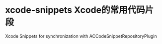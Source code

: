 xcode-snippets Xcode的常用代码片段
==============

Xcode Snippets for synchronization with ACCodeSnippetRepositoryPlugin
